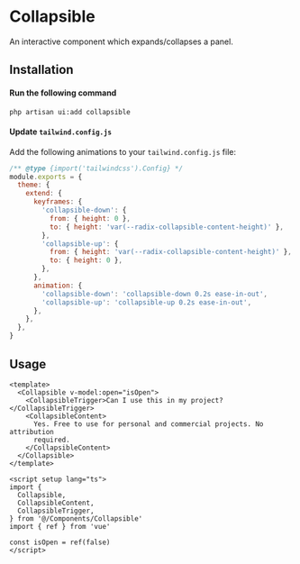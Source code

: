 # Collapsible

An interactive component which expands/collapses a panel.

<ComponentSource
  source="components/Collapsible"
  primitive="https://www.reka-ui.com/docs/components/collapsible"
  ui="https://www.shadcn-vue.com/docs/components/collapsible.html"
/>

<ComponentPreview name="Collapsible" />

## Installation

#### Run the following command

```shell
php artisan ui:add collapsible
```

#### Update `tailwind.config.js`

Add the following animations to your `tailwind.config.js` file:

```js title="tailwind.config.js" {5-18}
/** @type {import('tailwindcss').Config} */
module.exports = {
  theme: {
    extend: {
      keyframes: {
        'collapsible-down': {
          from: { height: 0 },
          to: { height: 'var(--radix-collapsible-content-height)' },
        },
        'collapsible-up': {
          from: { height: 'var(--radix-collapsible-content-height)' },
          to: { height: 0 },
        },
      },
      animation: {
        'collapsible-down': 'collapsible-down 0.2s ease-in-out',
        'collapsible-up': 'collapsible-up 0.2s ease-in-out',
      },
    },
  },
}
```

## Usage

```vue
<template>
  <Collapsible v-model:open="isOpen">
    <CollapsibleTrigger>Can I use this in my project?</CollapsibleTrigger>
    <CollapsibleContent>
      Yes. Free to use for personal and commercial projects. No attribution
      required.
    </CollapsibleContent>
  </Collapsible>
</template>

<script setup lang="ts">
import {
  Collapsible,
  CollapsibleContent,
  CollapsibleTrigger,
} from '@/Components/Collapsible'
import { ref } from 'vue'

const isOpen = ref(false)
</script>
```
